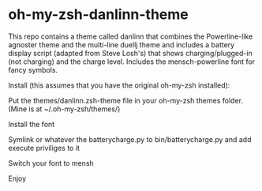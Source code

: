 oh-my-zsh-danlinn-theme
=======================

This repo contains a theme called danlinn that combines
the Powerline-like agnoster theme and the multi-line 
duellj theme and includes a battery display script 
(adapted from Steve Losh's) that shows 
charging/plugged-in (not charging) and the charge level.
Includes the mensch-powerline font for fancy symbols.  

Install (this assumes that you have the original 
oh-my-zsh installed):

Put the themes/danlinn.zsh-theme file in your oh-my-zsh
themes folder. (Mine is at ~/.oh-my-zsh/themes/)

Install the font

Symlink or whatever the batterycharge.py to 
bin/batterycharge.py and add execute priviliges to it

Switch your font to mensh

Enjoy
